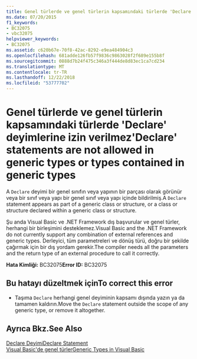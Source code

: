 ```yaml
---
title: Genel türlerde ve genel türlerin kapsamındaki türlerde 'Declare' deyimlerine izin verilmez
ms.date: 07/20/2015
f1_keywords:
- BC32075
- vbc32075
helpviewer_keywords:
- BC32075
ms.assetid: c620b67e-70f8-42ac-8292-e9ea484904c3
ms.openlocfilehash: 681adde126fb57f9836c9863028f2f689e155b8f
ms.sourcegitcommit: 0888d7b24f475c346a3f444de8d83ec1ca7cd234
ms.translationtype: MT
ms.contentlocale: tr-TR
ms.lasthandoff: 12/22/2018
ms.locfileid: "53777702"
---
```

# <a name="declare-statements-are-not-allowed-in-generic-types-or-types-contained-in-generic-types"></a><span data-ttu-id="8d569-102">Genel türlerde ve genel türlerin kapsamındaki türlerde 'Declare' deyimlerine izin verilmez</span><span class="sxs-lookup"><span data-stu-id="8d569-102">'Declare' statements are not allowed in generic types or types contained in generic types</span></span>
<span data-ttu-id="8d569-103">A `Declare` deyimi bir genel sınıfın veya yapının bir parçası olarak görünür veya bir sınıf veya yapı bir genel sınıf veya yapı içinde bildirilmiş.</span><span class="sxs-lookup"><span data-stu-id="8d569-103">A `Declare` statement appears as part of a generic class or structure, or a class or structure declared within a generic class or structure.</span></span>  
  
 <span data-ttu-id="8d569-104">Şu anda Visual Basic ve .NET Framework dış başvurular ve genel türler, herhangi bir birleşimini desteklemez.</span><span class="sxs-lookup"><span data-stu-id="8d569-104">Visual Basic and the .NET Framework do not currently support any combination of external references and generic types.</span></span> <span data-ttu-id="8d569-105">Derleyici, tüm parametreleri ve dönüş türü, doğru bir şekilde çağırmak için bir dış yordam gerekir.</span><span class="sxs-lookup"><span data-stu-id="8d569-105">The compiler needs all the parameters and the return type of an external procedure to call it correctly.</span></span>  
  
 <span data-ttu-id="8d569-106">**Hata Kimliği:** BC32075</span><span class="sxs-lookup"><span data-stu-id="8d569-106">**Error ID:** BC32075</span></span>  
  
## <a name="to-correct-this-error"></a><span data-ttu-id="8d569-107">Bu hatayı düzeltmek için</span><span class="sxs-lookup"><span data-stu-id="8d569-107">To correct this error</span></span>  
  
-   <span data-ttu-id="8d569-108">Taşıma `Declare` herhangi genel deyiminin kapsamı dışında yazın ya da tamamen kaldırın.</span><span class="sxs-lookup"><span data-stu-id="8d569-108">Move the `Declare` statement outside the scope of any generic type, or remove it altogether.</span></span>  
  
## <a name="see-also"></a><span data-ttu-id="8d569-109">Ayrıca Bkz.</span><span class="sxs-lookup"><span data-stu-id="8d569-109">See Also</span></span>  
 [<span data-ttu-id="8d569-110">Declare Deyimi</span><span class="sxs-lookup"><span data-stu-id="8d569-110">Declare Statement</span></span>](../../visual-basic/language-reference/statements/declare-statement.md)  
 [<span data-ttu-id="8d569-111">Visual Basic'de genel türler</span><span class="sxs-lookup"><span data-stu-id="8d569-111">Generic Types in Visual Basic</span></span>](../../visual-basic/programming-guide/language-features/data-types/generic-types.md)
